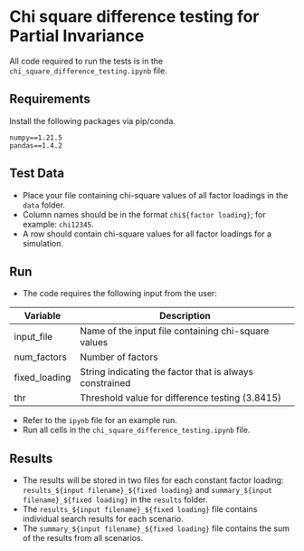 # Chi square difference testing for Partial Invariance

All code required to run the tests is in the `chi_square_difference_testing.ipynb` file.

## Requirements
Install the following packages via pip/conda.

    numpy==1.21.5
    pandas==1.4.2

## Test Data
- Place your file containing chi-square values of all factor loadings in the `data` folder.
- Column names should be in the format `chi${factor loading}`; for example: `chi12345`.
- A row should contain chi-square values for all factor loadings for a simulation.

## Run
- The code requires the following input from the user:

| Variable         | Description |
| ---------------- | ----------- |
| input_file       | Name of the input file containing chi-square values       |
| num_factors      | Number of factors        |
| fixed_loading    | String indicating the factor that is always constrained           |
| thr              | Threshold value for difference testing (3.8415) |
  
- Refer to the `ipynb` file for an example run.
- Run all cells in the `chi_square_difference_testing.ipynb` file.

## Results
- The results will be stored in two files for each constant factor loading: `results_${input filename}_${fixed loading}` and `summary_${input filename}_${fixed loading}` in the `results` folder.
- The `results_${input filename}_${fixed loading}` file contains individual search results for each scenario.
- The `summary_${input filename}_${fixed loading}` file contains the sum of the results from all scenarios.
